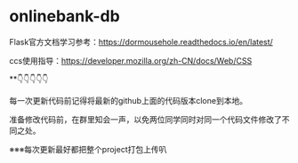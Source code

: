 # onlinebank-db
Flask官方文档学习参考：https://dormousehole.readthedocs.io/en/latest/

ccs使用指导：https://developer.mozilla.org/zh-CN/docs/Web/CSS

**👇👇👇👇👇

每一次更新代码前记得将最新的github上面的代码版本clone到本地。

准备修改代码前，在群里知会一声，以免两位同学同时对同一个代码文件修改了不同之处。

※※※每次更新最好都把整个project打包上传叭
